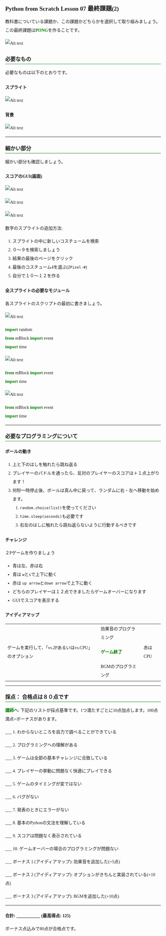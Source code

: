 # Python from Scratch Lesson 07 最終課題(2)

<style>
  *{
    font-family: "BIZ UDPGothic";
    font-size: 14px;
    line-height: 2rem;
  }
  h1{
    font-size: 1.4rem;
  }
  h2{
    font-size: 1.2rem;
    border-bottom: 1px solid green;
  }
  strong{
    color: green;
  }
  img{
    display: block;
    max-height: 50mm;
    width: auto;
    margin: auto;
  }
</style>


教科書についている課題か、この課題かどちらかを選択して取り組みましょう。
この最終課題は**PONG**を作ることです。

![Alt text](image-1.png)

## 必要なもの

必要なものは以下のとおりです。

### スプライト

![Alt text](image-2.png)

### 背景

![Alt text](image-3.png)

---

## 細かい部分

細かい部分も確認しましょう。

### スコアのGUI(画面)

![Alt text](image-4.png)


![Alt text](image-5.png)

![Alt text](image-6.png)

数字のスプライトの追加方法:

1. スプライトの中に新しいコスチュームを検索
2. ０～９を検索しましょう
3. 結果の最後のページをクリック
4. 最後のコスチューム4を選ぶ(`ZPixel-#`)
5. 自分で１０～１２を作る

### 全スプライトの必要なモジュール

各スプライトのスクリプトの最初に書きましょう。

![Alt text](image-7.png)

```py
import random
from mBlock import event
import time
```

![Alt text](image-8.png)

```py
from mBlock import event
import time
```

![Alt text](image-9.png)

```py
from mBlock import event
import time
```

---

## 必要なプログラミングについて

### ボールの動き

1. 上と下のはしを触れたら跳ね返る
2. プレイヤーのパドルを通ったら、反対のプレイヤーのスコアは＋１点上がります！
3. 何秒一時停止後、ボールは真ん中に戻って、ランダムに右・左へ移動を始めます。
   1. `random.choice(list)`を使ってください
   2. `time.sleep(seconds)`も必要です
   3. 右左のはしに触れたら跳ね返らないように行動するべきです

### チャレンジ

２Pゲームを作りましょう

- 青は左、赤は右
- 青は `w`と`s`で上下に動く
- 赤は `up arrow`と`down arrow`で上下に動く
- どちらのプレイヤーは１２点できましたらゲームオーバーになります
- GUIでスコアを表示する

### アイディアマップ

| | | |
| --- | --- | --- |
|  | 効果音のプログラミング |  |
| ゲームを実行して、「vs.2Pあるいはvs.CPU」のオプション | **ゲーム終了** | 赤はCPU
| | BGMのプログラミング | |

---

## 採点： 合格点は８０点です

**講師へ**: 下記のリストが採点基準です。1つ満たすごとに10点加点します。100点満点+ボーナスがあります。

___ 1. わからないところを自力で調べることができている

___ 2. プログラミングへの理解がある

___ 3. ゲームは全部の基本チャレンジに合致している

___ 4. プレイヤーの挙動に問題なく快適にプレイできる

___ 5. ゲームのタイミングが変ではない

___ 6. バグがない

___ 7. 発表のときにエラーがない

___ 8. 基本のPythonの文法を理解している

___ 9. スコアは問題なく表示されている

___ 10. ゲームオーバーの場合のプログラミングが問題ない

___ ボーナス 1 (アイディアマップ): 効果音を追加した(+5点)

___ ボーナス 2 (アイディアマップ): オプションがきちんと実装されている(+10点)

___ ボーナス 3 (アイディアマップ): BGMを追加した(+10点)

---

### 合計: ___________ (最高得点: 125)

ボーナス点込みで80点が合格点です。
